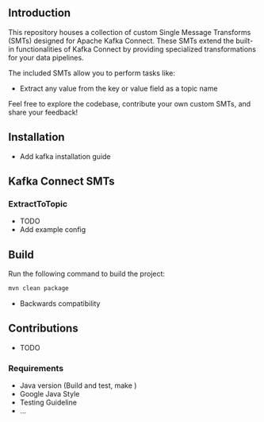 ## Introduction
This repository houses a collection of custom Single Message Transforms (SMTs) designed for Apache Kafka Connect. These SMTs extend the built-in functionalities of Kafka Connect by providing specialized transformations for your data pipelines.

The included SMTs allow you to perform tasks like:
- Extract any value from the key or value field as a topic name

Feel free to explore the codebase, contribute your own custom SMTs, and share your feedback!
## Installation
- Add kafka installation guide
## Kafka Connect SMTs

### ExtractToTopic
- TODO
- Add example config

## Build
Run the following command to build the project:
```bash
mvn clean package
```
- Backwards compatibility
## Contributions
- TODO
### Requirements
- Java version (Build and test, make )
- Google Java Style
- Testing Guideline
- ...